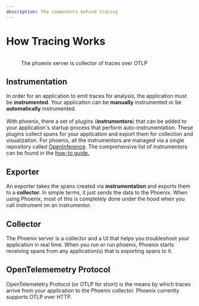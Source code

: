 ```yaml
---
description: The components behind tracing
---
```


# How Tracing Works

<figure><img src="https://storage.googleapis.com/arize-assets/phoenix/assets/images/deployment.png" alt=""><figcaption><p>The phoenix server is collector of traces over OTLP</p></figcaption></figure>

## Instrumentation

In order for an application to emit traces for analysis, the application must be **instrumented**. Your application can be **manually** instrumented or be **automatically** instrumented.\
\
With phoenix, there a set of plugins (**instrumentors**) that can be added to your application's startup process that perform auto-instrumentation. These plugins collect spans for your application and export them for collection and visualization. For phoenix, all the instrumentors are managed via a single repository called [OpenInference](https://github.com/Arize-ai/openinference). The comprehensive list of instrumentors can be found in the [how-to guide.](../how-to-tracing/#auto-instrumentation)

## Exporter

An exporter takes the spans created via **instrumentation** and exports them to a **collector**. In simple terms, it just sends the data to the Phoenix. When using Phoenix, most of this is completely done under the hood when you call instrument on an instrumentor.

## Collector

The Phoenix server is a collector and a UI that helps you troubleshoot your application in real time. When you run or run phoenix, Phoenix starts receiving spans from any application(s) that is exporting spans to it.

## OpenTelememetry Protocol

OpenTelemetetry Protocol (or OTLP for short) is the means by which traces arrive from your application to the Phoenix collector. Phoenix currently supports OTLP over HTTP.
